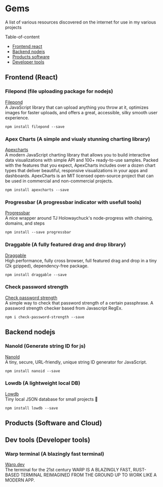 # Gems
A list of various resources discovered on the internet for use in my various projects

Table-of-content
- [Frontend react](#react-frontend)
- [Backend nodejs](#nodejs-backend)
- [Products software](#products-software)
- [Developer tools](#dev-tools)

## Frontend (React) <a name="react-frontend" />

### Filepond (file uploading package for nodejs)
[Filepond](https://www.npmjs.com/package/filepond)<br/>
A JavaScript library that can upload anything you throw at it, optimizes images for faster uploads, and offers a great, accessible, silky smooth user experience.

```:installation
npm install filepond --save
```



### Apex Charts (A simple and viualy stunning charting library)
[Apexcharts](https://www.npmjs.com/package/apexcharts)<br/>
A modern JavaScript charting library that allows you to build interactive data visualizations with simple API and 100+ ready-to-use samples. Packed with the features that you expect, ApexCharts includes over a dozen chart types that deliver beautiful, responsive visualizations in your apps and dashboards. ApexCharts is an MIT licensed open-source project that can be used in commercial and non-commercial projects.

```:installation
npm install apexcharts --save
```



### Progressbar (A progressbar indicator with usefull tools)
[Progressbar](https://www.npmjs.com/package/progressbar)<br/>
A nice wrapper around TJ Holowaychuck's node-progress with chaining, domains, and steps

```:installation
npm install --save progressbar
```


### Draggable (A fully featured drag and drop library)
[Draggable](https://www.npmjs.com/package/draggable)<br/>
High performance, fully cross browser, full featured drag and drop in a tiny (2k gzipped), dependency-free package.

```:installation
npm install draggable --save
```


### Check password strength
[Check password strength](https://www.npmjs.com/package/check-password-strength)<br/>
A simple way to check that password strength of a certain passphrase. A password strength checker based from Javascript RegEx.

```:installation
npm i check-password-strength --save
```


## Backend nodejs <a name="nodejs-backend" />

### NanoId (Generate string ID for js)
[NanoId](https://www.npmjs.com/package/nanoid)<br/>
A tiny, secure, URL-friendly, unique string ID generator for JavaScript.

```:installation
npm install nanoid --save
```



### Lowdb (A lightweight local DB)
[Lowdb](https://www.npmjs.com/package/lowdb)<br/>
Tiny local JSON database for small projects 🦉

```:installation
npm install lowdb --save
```


## Products (Software and Cloud) <a name="products-software" />



## Dev tools (Developer tools) <a name="dev-tools" />

### Warp terminal (A blazingly fast terminal)
[Warp.dev](https://www.warp.dev/)<br/>
The terminal for the 21st century
WARP IS A BLAZINGLY FAST, RUST-BASED TERMINAL REIMAGINED FROM THE GROUND UP TO WORK LIKE A MODERN APP.
